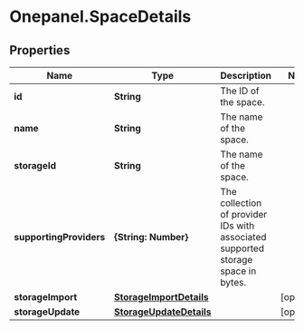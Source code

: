 # Onepanel.SpaceDetails

## Properties
Name | Type | Description | Notes
------------ | ------------- | ------------- | -------------
**id** | **String** | The ID of the space. | 
**name** | **String** | The name of the space. | 
**storageId** | **String** | The name of the space. | 
**supportingProviders** | **{String: Number}** | The collection of provider IDs with associated supported storage space in bytes.  | 
**storageImport** | [**StorageImportDetails**](StorageImportDetails.md) |  | [optional] 
**storageUpdate** | [**StorageUpdateDetails**](StorageUpdateDetails.md) |  | [optional] 



